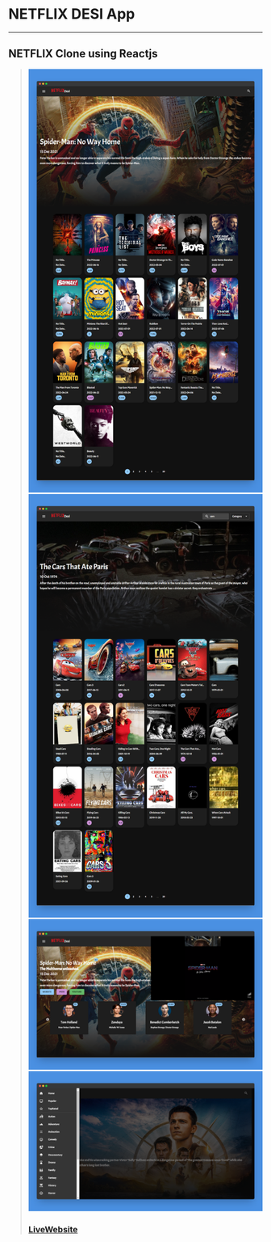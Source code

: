 # NETFLIX DESI App
---
NETFLIX Clone using Reactjs
---
> ![Website](public/images/screenshotapp.png)
> ![Website](public/images/screenshotapp2.png)
> ![Website](public/images/screenshotapp3.png)
> ![Website](public/images/screenshotapp4.png)
> ### [LiveWebsite](https://netflixdesi.netlify.app/)
